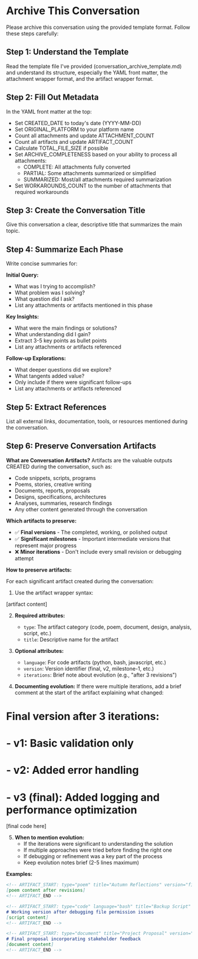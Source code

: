 # Archive This Conversation

Please archive this conversation using the provided template format. Follow these steps carefully:

## Step 1: Understand the Template
Read the template file I've provided (conversation_archive_template.md) and understand its structure, especially the YAML front matter, the attachment wrapper format, and the artifact wrapper format.

## Step 2: Fill Out Metadata
In the YAML front matter at the top:
- Set CREATED_DATE to today's date (YYYY-MM-DD)
- Set ORIGINAL_PLATFORM to your platform name
- Count all attachments and update ATTACHMENT_COUNT
- Count all artifacts and update ARTIFACT_COUNT
- Calculate TOTAL_FILE_SIZE if possible
- Set ARCHIVE_COMPLETENESS based on your ability to process all attachments:
  * COMPLETE: All attachments fully converted
  * PARTIAL: Some attachments summarized or simplified
  * SUMMARIZED: Most/all attachments required summarization
- Set WORKAROUNDS_COUNT to the number of attachments that required workarounds

## Step 3: Create the Conversation Title
Give this conversation a clear, descriptive title that summarizes the main topic.

## Step 4: Summarize Each Phase
Write concise summaries for:

**Initial Query:**
- What was I trying to accomplish?
- What problem was I solving?
- What question did I ask?
- List any attachments or artifacts mentioned in this phase

**Key Insights:**
- What were the main findings or solutions?
- What understanding did I gain?
- Extract 3-5 key points as bullet points
- List any attachments or artifacts referenced

**Follow-up Explorations:**
- What deeper questions did we explore?
- What tangents added value?
- Only include if there were significant follow-ups
- List any attachments or artifacts referenced

## Step 5: Extract References
List all external links, documentation, tools, or resources mentioned during the conversation.

## Step 6: Preserve Conversation Artifacts

**What are Conversation Artifacts?**
Artifacts are the valuable outputs CREATED during the conversation, such as:
- Code snippets, scripts, programs
- Poems, stories, creative writing
- Documents, reports, proposals
- Designs, specifications, architectures
- Analyses, summaries, research findings
- Any other content generated through the conversation

**Which artifacts to preserve:**
- ✅ **Final versions** - The completed, working, or polished output
- ✅ **Significant milestones** - Important intermediate versions that represent major progress
- ❌ **Minor iterations** - Don't include every small revision or debugging attempt

**How to preserve artifacts:**

For each significant artifact created during the conversation:

1. Use the artifact wrapper syntax:

<!-- ARTIFACT_START: type="[type]" language="[language]" title="[title]" version="[version]" -->
[artifact content]
<!-- ARTIFACT_END -->

2. **Required attributes:**
   - `type`: The artifact category (code, poem, document, design, analysis, script, etc.)
   - `title`: Descriptive name for the artifact

3. **Optional attributes:**
   - `language`: For code artifacts (python, bash, javascript, etc.)
   - `version`: Version identifier (final, v2, milestone-1, etc.)
   - `iterations`: Brief note about evolution (e.g., "after 3 revisions")

4. **Documenting evolution:**
   If there were multiple iterations, add a brief comment at the start of the artifact explaining what changed:

<!-- ARTIFACT_START: type="code" language="python" title="Data Validator" version="final" -->
# Final version after 3 iterations:
# - v1: Basic validation only
# - v2: Added error handling  
# - v3 (final): Added logging and performance optimization

[final code here]
<!-- ARTIFACT_END -->

5. **When to mention evolution:**
   - If the iterations were significant to understanding the solution
   - If multiple approaches were tried before finding the right one
   - If debugging or refinement was a key part of the process
   - Keep evolution notes brief (2-5 lines maximum)

**Examples:**
```markdown
<!-- ARTIFACT_START: type="poem" title="Autumn Reflections" version="final" -->
[poem content after revisions]
<!-- ARTIFACT_END -->

<!-- ARTIFACT_START: type="code" language="bash" title="Backup Script" version="final" iterations="3" -->
# Working version after debugging file permission issues
[script content]
<!-- ARTIFACT_END -->

<!-- ARTIFACT_START: type="document" title="Project Proposal" version="v3" -->
# Final proposal incorporating stakeholder feedback
[document content]
<!-- ARTIFACT_END -->
